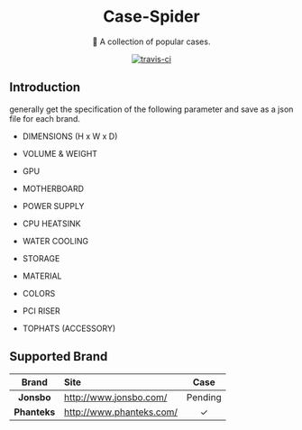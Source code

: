 <h1 align="center">Case-Spider</h1>
<p align="center">🎉 A collection of popular cases.</p>
<p align="center">
  <a href="https://travis-ci.org/huyinjie/Case-Spider.svg?branch=master"><img src="https://travis-ci.org/huyinjie/Case-Spider.svg?branch=master" alt="travis-ci"></a>
</p>

## Introduction
generally get the specification of the  following parameter and save as a json file for each brand.

- DIMENSIONS (H x W x D)

- VOLUME & WEIGHT
- GPU
- MOTHERBOARD
- POWER SUPPLY
- CPU HEATSINK
- WATER COOLING
- STORAGE
- MATERIAL
- COLORS
- PCI RISER
- TOPHATS (ACCESSORY)


## Supported Brand

|     Brand    | Site                         | Case |
|     :--:     | :--                          | :-----: |
|  **Jonsbo**  | <http://www.jonsbo.com/>     |Pending|
| **Phanteks** | <http://www.phanteks.com/>   |✓|
